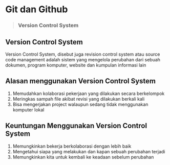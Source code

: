 # Git dan Github

> ### Version Control System

## Version Control System
Version Control System, disebut juga revision control system atau source code management 
adalah sistem yang mengelola perubahan dari sebuah dokumen, program komputer, website dan kumpulan informasi lain

## Alasan menggunakan Version Control System

1. Memudahkan kolaborasi pekerjaan yang dilakukan secara berkelompok
2. Meringkas sampah file akibat revisi yang dilakukan berkali kali
3. Bisa mengerjakan project walaupun sedang tidak menggunakan komputer lokal

## Keuntungan Menggunakan Version Control System
1. Memungkinkan bekerja berkolaborasi dengan lebih baik
2. Mengetahui siapa yang melakukan dan kapan sebuah perubahan terjadi 
3. Memungkinkan kita untuk kembali ke keadaan sebelum perubahan
 
